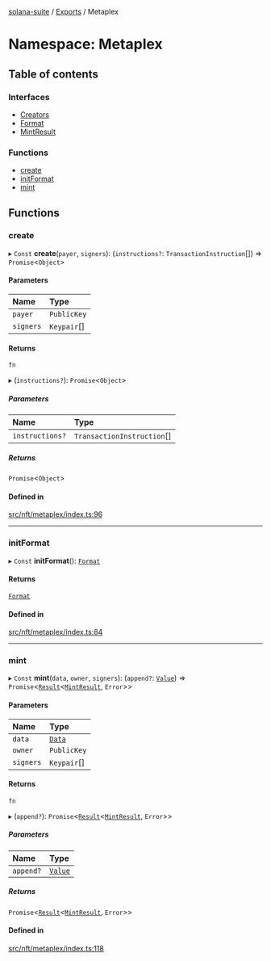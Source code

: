 [solana-suite](../README.md) / [Exports](../modules.md) / Metaplex

# Namespace: Metaplex

## Table of contents

### Interfaces

- [Creators](../interfaces/Metaplex.Creators.md)
- [Format](../interfaces/Metaplex.Format.md)
- [MintResult](../interfaces/Metaplex.MintResult.md)

### Functions

- [create](Metaplex.md#create)
- [initFormat](Metaplex.md#initformat)
- [mint](Metaplex.md#mint)

## Functions

### create

▸ `Const` **create**(`payer`, `signers`): (`instructions?`: `TransactionInstruction`[]) => `Promise`<`Object`\>

#### Parameters

| Name | Type |
| :------ | :------ |
| `payer` | `PublicKey` |
| `signers` | `Keypair`[] |

#### Returns

`fn`

▸ (`instructions?`): `Promise`<`Object`\>

##### Parameters

| Name | Type |
| :------ | :------ |
| `instructions?` | `TransactionInstruction`[] |

##### Returns

`Promise`<`Object`\>

#### Defined in

[src/nft/metaplex/index.ts:96](https://github.com/fukaoi/solana-suite/blob/077409e/src/nft/metaplex/index.ts#L96)

___

### initFormat

▸ `Const` **initFormat**(): [`Format`](../interfaces/Metaplex.Format.md)

#### Returns

[`Format`](../interfaces/Metaplex.Format.md)

#### Defined in

[src/nft/metaplex/index.ts:84](https://github.com/fukaoi/solana-suite/blob/077409e/src/nft/metaplex/index.ts#L84)

___

### mint

▸ `Const` **mint**(`data`, `owner`, `signers`): (`append?`: [`Value`](../interfaces/Append.Value.md)) => `Promise`<[`Result`](../modules.md#result)<[`MintResult`](../interfaces/Metaplex.MintResult.md), `Error`\>\>

#### Parameters

| Name | Type |
| :------ | :------ |
| `data` | [`Data`](../classes/MetaplexInstructure.Data.md) |
| `owner` | `PublicKey` |
| `signers` | `Keypair`[] |

#### Returns

`fn`

▸ (`append?`): `Promise`<[`Result`](../modules.md#result)<[`MintResult`](../interfaces/Metaplex.MintResult.md), `Error`\>\>

##### Parameters

| Name | Type |
| :------ | :------ |
| `append?` | [`Value`](../interfaces/Append.Value.md) |

##### Returns

`Promise`<[`Result`](../modules.md#result)<[`MintResult`](../interfaces/Metaplex.MintResult.md), `Error`\>\>

#### Defined in

[src/nft/metaplex/index.ts:118](https://github.com/fukaoi/solana-suite/blob/077409e/src/nft/metaplex/index.ts#L118)
